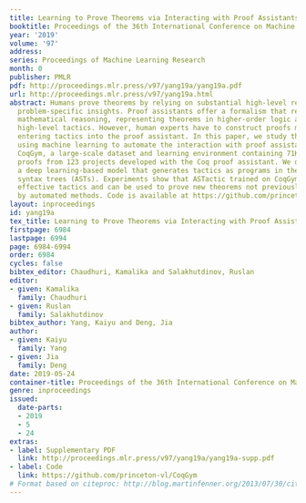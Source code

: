 ```yaml
---
title: Learning to Prove Theorems via Interacting with Proof Assistants
booktitle: Proceedings of the 36th International Conference on Machine Learning
year: '2019'
volume: '97'
address: 
series: Proceedings of Machine Learning Research
month: 0
publisher: PMLR
pdf: http://proceedings.mlr.press/v97/yang19a/yang19a.pdf
url: http://proceedings.mlr.press/v97/yang19a.html
abstract: Humans prove theorems by relying on substantial high-level reasoning and
  problem-specific insights. Proof assistants offer a formalism that resembles human
  mathematical reasoning, representing theorems in higher-order logic and proofs as
  high-level tactics. However, human experts have to construct proofs manually by
  entering tactics into the proof assistant. In this paper, we study the problem of
  using machine learning to automate the interaction with proof assistants. We construct
  CoqGym, a large-scale dataset and learning environment containing 71K human-written
  proofs from 123 projects developed with the Coq proof assistant. We develop ASTactic,
  a deep learning-based model that generates tactics as programs in the form of abstract
  syntax trees (ASTs). Experiments show that ASTactic trained on CoqGym can generate
  effective tactics and can be used to prove new theorems not previously provable
  by automated methods. Code is available at https://github.com/princeton-vl/CoqGym.
layout: inproceedings
id: yang19a
tex_title: Learning to Prove Theorems via Interacting with Proof Assistants
firstpage: 6984
lastpage: 6994
page: 6984-6994
order: 6984
cycles: false
bibtex_editor: Chaudhuri, Kamalika and Salakhutdinov, Ruslan
editor:
- given: Kamalika
  family: Chaudhuri
- given: Ruslan
  family: Salakhutdinov
bibtex_author: Yang, Kaiyu and Deng, Jia
author:
- given: Kaiyu
  family: Yang
- given: Jia
  family: Deng
date: 2019-05-24
container-title: Proceedings of the 36th International Conference on Machine Learning
genre: inproceedings
issued:
  date-parts:
  - 2019
  - 5
  - 24
extras:
- label: Supplementary PDF
  link: http://proceedings.mlr.press/v97/yang19a/yang19a-supp.pdf
- label: Code
  link: https://github.com/princeton-vl/CoqGym
# Format based on citeproc: http://blog.martinfenner.org/2013/07/30/citeproc-yaml-for-bibliographies/
---
```

